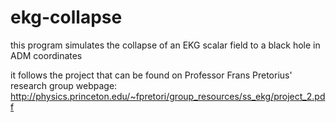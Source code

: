 # ekg-collapse

this program simulates the collapse of an EKG scalar field
to a black hole in ADM coordinates

it follows the project that can be found on Professor
Frans Pretorius' research group webpage:
http://physics.princeton.edu/~fpretori/group_resources/ss_ekg/project_2.pdf

